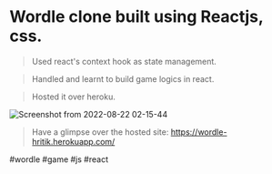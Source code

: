 # Wordle clone built using Reactjs, css. 
> Used react's context hook as state management.

> Handled and learnt to build game logics in react.

> Hosted it over heroku.

![Screenshot from 2022-08-22 02-15-44](https://user-images.githubusercontent.com/72138429/185810308-10e3867b-12ef-425b-a896-5f09befa0126.png)

> Have a glimpse over the hosted site: https://wordle-hritik.herokuapp.com/

 #wordle #game #js #react
